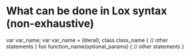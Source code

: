 # What can be done in Lox syntax (non-exhaustive)
var var_name;
var var_name = (literal);
class class_name {
    // other statements
}
fun function_name(optional_params) {
    // other statements
}